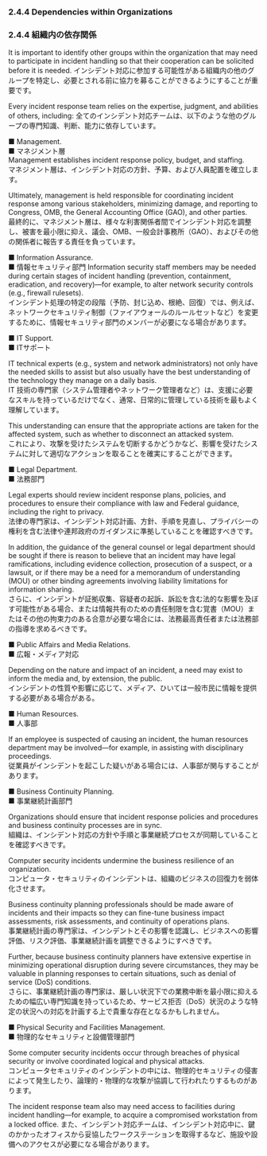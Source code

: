### 2.4.4 Dependencies within Organizations 
### 2.4.4 組織内の依存関係 

It is important to identify other groups within the organization that may need to participate in incident handling so that their cooperation can be solicited before it is needed. 
インシデント対応に参加する可能性がある組織内の他のグループを特定し、必要とされる前に協力を募ることができるようにすることが重要です。  

Every incident response team relies on the expertise, judgment, and abilities of others, including:
全てのインシデント対応チームは、以下のような他のグループの専門知識、判断、能力に依存しています。

■ Management.  
■ マネジメント層  
Management establishes incident response policy, budget, and staffing.  
マネジメント層は、インシデント対応の方針、予算、および人員配置を確立します。 

Ultimately, management is held responsible for coordinating incident response among various stakeholders, minimizing damage, and reporting to Congress, OMB, the General Accounting Office (GAO), and other parties.  
最終的に、マネジメント層は、様々な利害関係者間でインシデント対応を調整し、被害を最小限に抑え、議会、OMB、一般会計事務所（GAO）、およびその他の関係者に報告する責任を負っています。

■ Information Assurance.  
■ 情報セキュリティ部門
Information security staff members may be needed during certain stages of incident handling (prevention, containment, eradication, and recovery)—for example, to alter network security controls (e.g., firewall rulesets).  
インシデント処理の特定の段階（予防、封じ込め、根絶、回復）では、例えば、ネットワークセキュリティ制御（ファイアウォールのルールセットなど）を変更するために、情報セキュリティ部門のメンバーが必要になる場合があります。


■ IT Support.  
■ ITサポート  

IT technical experts (e.g., system and network administrators) not only have the needed skills to assist but also usually have the best understanding of the technology they manage on a daily basis.  
IT 技術の専門家（システム管理者やネットワーク管理者など）は、支援に必要なスキルを持っているだけでなく、通常、日常的に管理している技術を最もよく理解しています。  

This understanding can ensure that the appropriate actions are taken for the affected system, such as whether to disconnect an attacked system.  
これにより、攻撃を受けたシステムを切断するかどうかなど、影響を受けたシステムに対して適切なアクションを取ることを確実にすることができます。


■ Legal Department.  
■ 法務部門

Legal experts should review incident response plans, policies, and procedures to ensure their compliance with law and Federal guidance, including the right to privacy.  
法律の専門家は、インシデント対応計画、方針、手順を見直し、プライバシーの権利を含む法律や連邦政府のガイダンスに準拠していることを確認すべきです。 

In addition, the guidance of the general counsel or legal department should be sought if there is reason to believe that an incident may have legal ramifications, including evidence collection, prosecution of a suspect, or a lawsuit, or if there may be a need for a memorandum of understanding (MOU) or other binding agreements involving liability limitations for information sharing.  
さらに、インシデントが証拠収集、容疑者の起訴、訴訟を含む法的な影響を及ぼす可能性がある場合、または情報共有のための責任制限を含む覚書（MOU）またはその他の拘束力のある合意が必要な場合には、法務最高責任者または法務部の指導を求めるべきです。 


■ Public Affairs and Media Relations.  
■ 広報・メディア対応

Depending on the nature and impact of an incident, a need may exist to inform the media and, by extension, the public.   
インシデントの性質や影響に応じて、メディア、ひいては一般市民に情報を提供する必要がある場合がある。  


■ Human Resources.  
■ 人事部

If an employee is suspected of causing an incident, the human resources department may be involved—for example, in assisting with disciplinary proceedings.  
従業員がインシデントを起こした疑いがある場合には、人事部が関与することがあります。 

■ Business Continuity Planning.  
■ 事業継続計画部門 

Organizations should ensure that incident response policies and procedures and business continuity processes are in sync.  
組織は、インシデント対応の方針や手順と事業継続プロセスが同期していることを確認すべきです。 

Computer security incidents undermine the business resilience of an organization.  
コンピュータ・セキュリティのインシデントは、組織のビジネスの回復力を弱体化させます。 

Business continuity planning professionals should be made aware of incidents and their impacts so they can fine-tune business impact assessments, risk assessments, and continuity of operations plans.  
事業継続計画の専門家は、インシデントとその影響を認識し、ビジネスへの影響評価、リスク評価、事業継続計画を調整できるようにすべきです。

Further, because business continuity planners have extensive expertise in minimizing operational disruption during severe circumstances, they may be valuable in planning responses to certain situations, such as denial of service (DoS) conditions.  
さらに、事業継続計画の専門家は、厳しい状況下での業務中断を最小限に抑えるための幅広い専門知識を持っているため、サービス拒否（DoS）状況のような特定の状況への対応を計画する上で貴重な存在となるかもしれません。 

■ Physical Security and Facilities Management.  
■ 物理的なセキュリティと設備管理部門 


Some computer security incidents occur through breaches of physical security or involve coordinated logical and physical attacks.  
コンピュータセキュリティのインシデントの中には、物理的セキュリティの侵害によって発生したり、論理的・物理的な攻撃が協調して行われたりするものがあります。 

The incident response team also may need access to facilities during incident handling—for example, to acquire a compromised workstation from a locked office. 
また、インシデント対応チームは、インシデント対応中に、鍵のかかったオフィスから妥協したワークステーションを取得するなど、施設や設備へのアクセスが必要になる場合があります。